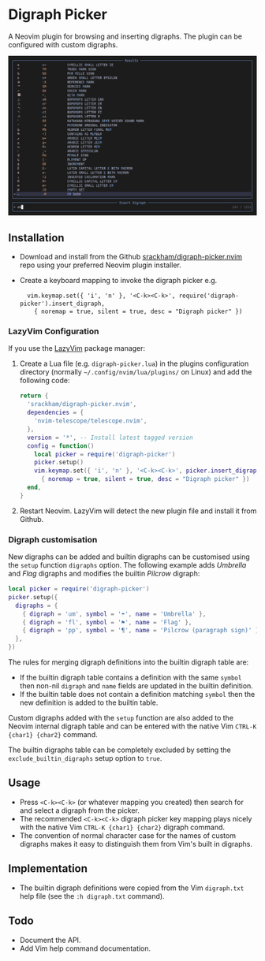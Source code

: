 # Digraph Picker

A Neovim plugin for browsing and inserting digraphs. The plugin can be configured with custom digraphs.

![Screenshot](screenshot-1.png)

## Installation

- Download and install from the Github [srackham/digraph-picker.nvim](https://github.com/srackham/digraph-picker.nvim) repo using your preferred Neovim plugin installer.
- Create a keyboard mapping to invoke the digraph picker e.g.

        vim.keymap.set({ 'i', 'n' }, '<C-k><C-k>', require('digraph-picker').insert_digraph,
          { noremap = true, silent = true, desc = "Digraph picker" })

### LazyVim Configuration
If you use the [LazyVim](https://www.lazyvim.org/) package manager:

1. Create a Lua file (e.g. `digraph-picker.lua`) in the plugins configuration directory (normally `~/.config/nvim/lua/plugins/` on Linux) and add the following code:
   ```lua
   return {
     'srackham/digraph-picker.nvim',
     dependencies = {
       'nvim-telescope/telescope.nvim',
     },
     version = '*', -- Install latest tagged version
     config = function()
       local picker = require('digraph-picker')
       picker.setup()
       vim.keymap.set({ 'i', 'n' }, '<C-k><C-k>', picker.insert_digraph,
         { noremap = true, silent = true, desc = "Digraph picker" })
     end,
   }
   ```
2. Restart Neovim. LazyVim will detect the new plugin file and install it from Github.

### Digraph customisation
New digraphs can be added and builtin digraphs can be customised using the `setup` function `digraphs` option. The following example adds _Umbrella_ and _Flag_ digraphs and modifies the builtin _Pilcrow_ digraph:

```lua
local picker = require('digraph-picker')
picker.setup({
  digraphs = {
    { digraph = 'um', symbol = '☂', name = 'Umbrella' },
    { digraph = 'fl', symbol = '⚑', name = 'Flag' },
    { digraph = 'pp', symbol = '¶', name = 'Pilcrow (paragraph sign)' },
  },
})
```

The rules for merging digraph definitions into the builtin digraph table are:

- If the builtin digraph table contains a definition with the same `symbol` then non-nil `digraph` and `name` fields are updated in the builtin definition.
- If the builtin table does not contain a definition matching `symbol` then the new definition is added to the builtin table.

Custom digraphs added with the `setup` function are also added to the Neovim internal digraph table and can be entered with the native Vim `CTRL-K {char1} {char2}` command.

The builtin digraphs table can be completely excluded by setting the `exclude_builtin_digraphs` setup option to `true`.

## Usage

- Press `<C-k><C-k>` (or whatever mapping you created) then search for and select a digraph from the picker.
- The recommended `<C-k><C-k>` digraph picker key mapping plays nicely with the native Vim `CTRL-K {char1} {char2}` digraph command.
- The convention of normal character case for the names of custom digraphs makes it easy to distinguish them from Vim's built in digraphs.

## Implementation

- The builtin digraph definitions were copied from the Vim `digraph.txt` help file (see the `:h digraph.txt` command).

## Todo

- Document the API.
- Add Vim help command documentation.
